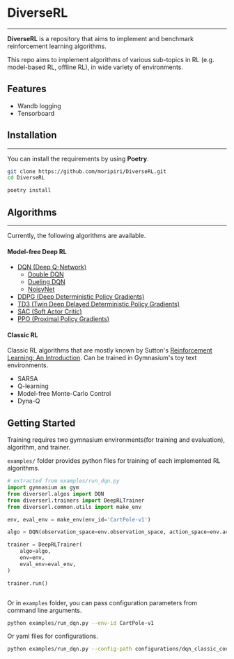 # DiverseRL

---
**DiverseRL** is a repository that aims to implement and benchmark reinforcement learning algorithms.

This repo aims to implement algorithms of various sub-topics in RL (e.g. model-based RL, offline RL), in wide variety of environments.

## Features


- Wandb logging
- Tensorboard

## Installation

---
You can install the requirements by using **Poetry**.
```bash
git clone https://github.com/moripiri/DiverseRL.git
cd DiverseRL

poetry install
```


## Algorithms

---
Currently, the following algorithms are available.


#### Model-free Deep RL
- [DQN (Deep Q-Network)](https://www.cs.toronto.edu/~vmnih/docs/dqn.pdf)
  - [Double DQN](https://arxiv.org/abs/1509.06461)
  - [Dueling DQN](https://arxiv.org/abs/1511.06581)
  - [NoisyNet](https://arxiv.org/abs/1706.10295)
- [DDPG (Deep Deterministic Policy Gradients)](https://arxiv.org/abs/1509.02971)
- [TD3 (Twin Deep Delayed Deterministic Policy Gradients)](https://arxiv.org/abs/1802.09477)
- [SAC (Soft Actor Critic)](https://arxiv.org/abs/1812.05905)
- [PPO (Proximal Policy Gradients)](https://arxiv.org/abs/1707.06347)

#### Classic RL
Classic RL algorithms that are mostly known by Sutton's [Reinforcement Learning: An Introduction](http://incompleteideas.net/book/RLbook2020.pdf).
Can be trained in Gymnasium's toy text environments.
- SARSA
- Q-learning
- Model-free Monte-Carlo Control
- Dyna-Q


Getting Started
---

Training requires two gymnasium environments(for training and evaluation), algorithm, and trainer.

`examples/` folder provides python files for training of each implemented RL algorithms.

```python
# extracted from examples/run_dqn.py
import gymnasium as gym
from diverserl.algos import DQN
from diverserl.trainers import DeepRLTrainer
from diverserl.common.utils import make_env

env, eval_env = make_env(env_id='CartPole-v1')

algo = DQN(observation_space=env.observation_space, action_space=env.action_space, **config)

trainer = DeepRLTrainer(
    algo=algo,
    env=env,
    eval_env=eval_env,
)

trainer.run()



```
Or in `examples` folder, you can pass configuration parameters from command line arguments.
```bash
python examples/run_dqn.py --env-id CartPole-v1
```
Or yaml files for configurations.

```bash
python examples/run_dqn.py --config-path configurations/dqn_classic_control.yaml
```

